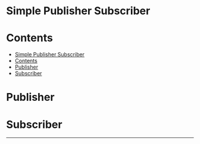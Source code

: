 # Simple Publisher Subscriber

# Contents

  - [Simple Publisher Subscriber](#simple-publisher-subscriber)
  - [Contents](#contents)
  - [Publisher](#publisher)
  - [Subscriber](#subscriber)


# Publisher

# Subscriber

***
